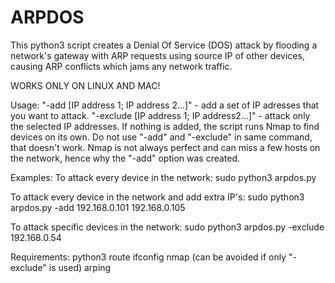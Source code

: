 # ARPDOS

This python3 script creates a Denial Of Service (DOS) attack by flooding a network's gateway
with ARP requests using source IP of other devices, causing ARP conflicts which jams any network traffic.

WORKS ONLY ON LINUX AND MAC!


Usage:
"-add [IP address 1; IP address 2...]" - add a set of IP adresses that you want to attack.
"-exclude [IP address 1; IP address2...]" - attack only the selected IP addresses.
If nothing is added, the script runs Nmap to find devices on its own.
Do not use "-add" and "-exclude" in same command, that doesn't work.
Nmap is not always perfect and can miss a few hosts on the network, hence why the "-add" option was created.


Examples:
To attack every device in the network:
sudo python3 arpdos.py

To attack every device in the network and add extra IP's:
sudo python3 arpdos.py -add 192.168.0.101 192.168.0.105

To attack specific devices in the network:
sudo python3 arpdos.py -exclude 192.168.0.54


Requirements:
python3
route
ifconfig
nmap (can be avoided if only "-exclude" is used)
arping
